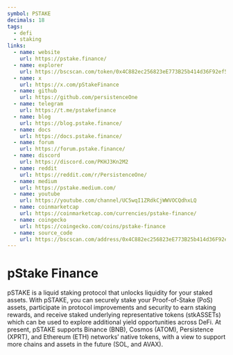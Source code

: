 ```yaml
---
symbol: PSTAKE
decimals: 18
tags:
  - defi
  - staking
links:
  - name: website
    url: https://pstake.finance/
  - name: explorer
    url: https://bscscan.com/token/0x4C882ec256823eE773B25b414d36F92ef58a7c0C
  - name: x
    url: https://x.com/pStakeFinance
  - name: github
    url: https://github.com/persistenceOne
  - name: telegram
    url: https://t.me/pstakefinance
  - name: blog
    url: https://blog.pstake.finance/
  - name: docs
    url: https://docs.pstake.finance/
  - name: forum
    url: https://forum.pstake.finance/
  - name: discord
    url: https://discord.com/PKHJ3Kn2M2
  - name: reddit
    url: https://reddit.com/r/PersistenceOne/
  - name: medium
    url: https://pstake.medium.com/
  - name: youtube
    url: https://youtube.com/channel/UC5wqI1ZRdkCjWWVOCQdhxLQ
  - name: coinmarketcap
    url: https://coinmarketcap.com/currencies/pstake-finance/
  - name: coingecko
    url: https://coingecko.com/coins/pstake-finance
  - name: source_code
    url: https://bscscan.com/address/0x4C882ec256823eE773B25b414d36F92ef58a7c0C#code
---
```


# pStake Finance

pSTAKE is a liquid staking protocol that unlocks liquidity for your staked assets. With pSTAKE, you can securely stake your Proof-of-Stake (PoS) assets, participate in protocol improvements and security to earn staking rewards, and receive staked underlying representative tokens (stkASSETs) which can be used to explore additional yield opportunities across DeFi. At present, pSTAKE supports Binance (BNB), Cosmos (ATOM), Persistence (XPRT), and Ethereum (ETH) networks’ native tokens, with a view to support more chains and assets in the future (SOL, and AVAX).
